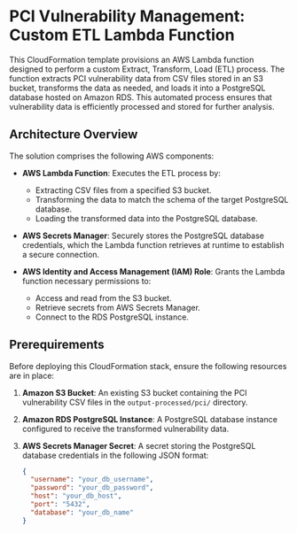 # PCI Vulnerability Management: Custom ETL Lambda Function

This CloudFormation template provisions an AWS Lambda function designed to perform a custom Extract, Transform, Load (ETL) process. The function extracts PCI vulnerability data from CSV files stored in an S3 bucket, transforms the data as needed, and loads it into a PostgreSQL database hosted on Amazon RDS. This automated process ensures that vulnerability data is efficiently processed and stored for further analysis.

## Architecture Overview

The solution comprises the following AWS components:

- **AWS Lambda Function**: Executes the ETL process by:
  - Extracting CSV files from a specified S3 bucket.
  - Transforming the data to match the schema of the target PostgreSQL database.
  - Loading the transformed data into the PostgreSQL database.

- **AWS Secrets Manager**: Securely stores the PostgreSQL database credentials, which the Lambda function retrieves at runtime to establish a secure connection.

- **AWS Identity and Access Management (IAM) Role**: Grants the Lambda function necessary permissions to:
  - Access and read from the S3 bucket.
  - Retrieve secrets from AWS Secrets Manager.
  - Connect to the RDS PostgreSQL instance.

## Prerequirements

Before deploying this CloudFormation stack, ensure the following resources are in place:

1. **Amazon S3 Bucket**: An existing S3 bucket containing the PCI vulnerability CSV files in the `output-processed/pci/` directory.

2. **Amazon RDS PostgreSQL Instance**: A PostgreSQL database instance configured to receive the transformed vulnerability data.

3. **AWS Secrets Manager Secret**: A secret storing the PostgreSQL database credentials in the following JSON format:

   ```json
   {
     "username": "your_db_username",
     "password": "your_db_password",
     "host": "your_db_host",
     "port": "5432",
     "database": "your_db_name"
   }